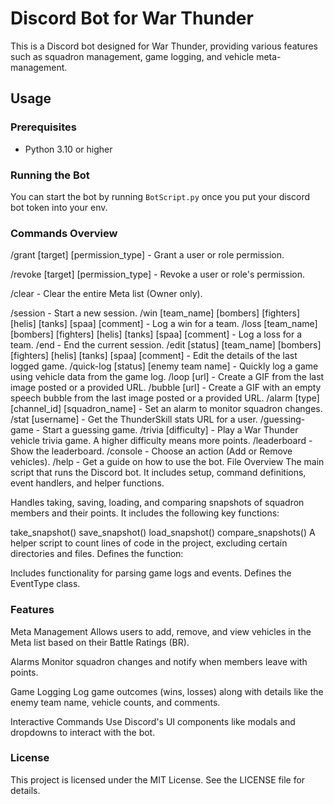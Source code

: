 # Discord Bot for War Thunder

This is a Discord bot designed for War Thunder, providing various features such as squadron management, game logging, and vehicle meta-management.

## Usage

### Prerequisites

- Python 3.10 or higher

### Running the Bot

You can start the bot by running `BotScript.py` once you put your discord bot token into your env.

### Commands Overview

/grant [target] [permission_type] - Grant a user or role permission.

/revoke [target] [permission_type] - Revoke a user or role's permission.

/clear - Clear the entire Meta list (Owner only).

/session - Start a new session.
/win [team_name] [bombers] [fighters] [helis] [tanks] [spaa] [comment] - Log a win for a team.
/loss [team_name] [bombers] [fighters] [helis] [tanks] [spaa] [comment] - Log a loss for a team.
/end - End the current session.
/edit [status] [team_name] [bombers] [fighters] [helis] [tanks] [spaa] [comment] - Edit the details of the last logged game.
/quick-log [status] [enemy team name] - Quickly log a game using vehicle data from the game log.
/loop [url] - Create a GIF from the last image posted or a provided URL.
/bubble [url] - Create a GIF with an empty speech bubble from the last image posted or a provided URL.
/alarm [type] [channel_id] [squadron_name] - Set an alarm to monitor squadron changes.
/stat [username] - Get the ThunderSkill stats URL for a user.
/guessing-game - Start a guessing game.
/trivia [difficulty] - Play a War Thunder vehicle trivia game. A higher difficulty means more points.
/leaderboard - Show the leaderboard.
/console - Choose an action (Add or Remove vehicles).
/help - Get a guide on how to use the bot.
File Overview
The main script that runs the Discord bot. It includes setup, command definitions, event handlers, and helper functions.

Handles taking, saving, loading, and comparing snapshots of squadron members and their points. It includes the following key functions:

take_snapshot()
save_snapshot()
load_snapshot()
compare_snapshots()
A helper script to count lines of code in the project, excluding certain directories and files. Defines the function:

Includes functionality for parsing game logs and events. Defines the EventType class.

### Features
Meta Management
Allows users to add, remove, and view vehicles in the Meta list based on their Battle Ratings (BR).

Alarms
Monitor squadron changes and notify when members leave with points.

Game Logging
Log game outcomes (wins, losses) along with details like the enemy team name, vehicle counts, and comments.

Interactive Commands
Use Discord's UI components like modals and dropdowns to interact with the bot.

### License
This project is licensed under the MIT License. See the LICENSE file for details.

